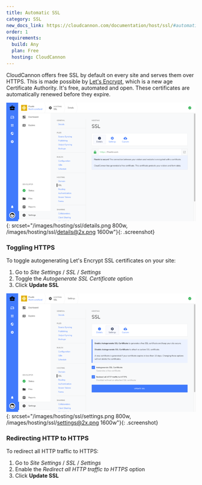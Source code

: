 ```yaml
---
title: Automatic SSL
category: SSL
new_docs_link: https://cloudcannon.com/documentation/host/ssl/#automatic-ssl
order: 1
requirements:
  build: Any
  plan: Free
  hosting: CloudCannon
---
```


CloudCannon offers free SSL by default on every site and serves them over HTTPS. This is made possible by [Let's Encrypt](https://letsencrypt.org/), which is a new age Certificate Authority. It's free, automated and open. These certificates are automatically renewed before they expire.

![SSL details](/images/hosting/ssl/details.png){: srcset="/images/hosting/ssl/details.png 800w, /images/hosting/ssl/details@2x.png 1600w"}{: .screenshot}

### Toggling HTTPS

To toggle autogenerating Let's Encrypt SSL certificates on your site:

1. Go to *Site Settings* / *SSL* / *Settings*
2. Toggle the *Autogenerate SSL Certificate* option
3. Click **Update SSL**

![SSL Settings](/images/hosting/ssl/settings.png){: srcset="/images/hosting/ssl/settings.png 800w, /images/hosting/ssl/settings@2x.png 1600w"}{: .screenshot}

### Redirecting HTTP to HTTPS

To redirect all HTTP traffic to HTTPS:

1. Go to *Site Settings* / *SSL* / *Settings*
2. Enable the *Redirect all HTTP traffic to HTTPS* option
3. Click **Update SSL**
